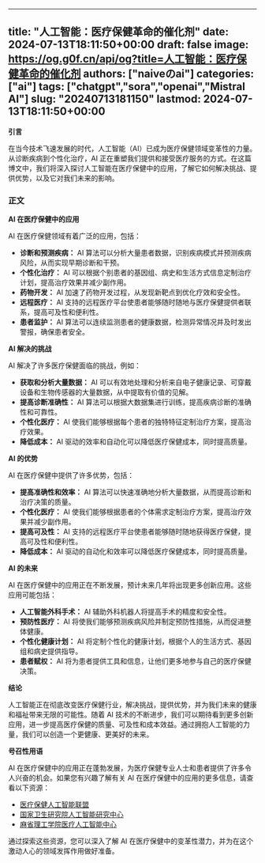 
---
title: "人工智能：医疗保健革命的催化剂"
date: 2024-07-13T18:11:50+00:00
draft: false
image: https://og.g0f.cn/api/og?title=人工智能：医疗保健革命的催化剂
authors: ["naiveのai"]
categories: ["ai"]
tags: ["chatgpt","sora","openai","Mistral AI"]
slug: "20240713181150"
lastmod: 2024-07-13T18:11:50+00:00
---
**引言**

在当今技术飞速发展的时代，人工智能（AI）已成为医疗保健领域变革性的力量。从诊断疾病到个性化治疗，AI 正在重塑我们提供和接受医疗服务的方式。在这篇博文中，我们将深入探讨人工智能在医疗保健中的应用，了解它如何解决挑战、提供优势，以及它对我们未来的影响。

### 正文

**AI 在医疗保健中的应用**

AI 在医疗保健领域有着广泛的应用，包括：

- **诊断和预测疾病：** AI 算法可以分析大量患者数据，识别疾病模式并预测疾病风险，从而实现早期诊断和干预。
- **个性化治疗：** AI 可以根据个别患者的基因组、病史和生活方式信息定制治疗计划，提高治疗效果并减少副作用。
- **药物开发：** AI 加速了药物开发过程，从发现新靶点到优化疗效和安全性。
- **远程医疗：** AI 支持的远程医疗平台使患者能够随时随地与医疗保健提供者联系，提高可及性和便利性。
- **患者监护：** AI 算法可以连续监测患者的健康数据，检测异常情况并及时发出警报，确保患者安全。

**AI 解决的挑战**

AI 解决了许多医疗保健面临的挑战，例如：

- **获取和分析大量数据：** AI 可以有效地处理和分析来自电子健康记录、可穿戴设备和生物传感器的大量数据，从中提取有价值的见解。
- **提高诊断准确性：** AI 算法可以根据大数据集进行训练，提高疾病诊断的准确性和可靠性。
- **个性化医疗：** AI 使我们能够根据每个患者的独特特征定制治疗方案，提高治疗效果。
- **降低成本：** AI 驱动的效率和自动化可以降低医疗保健成本，同时提高质量。

**AI 的优势**

AI 在医疗保健中提供了许多优势，包括：

- **提高准确性和效率：** AI 算法可以快速准确地分析大量数据，从而提高诊断和治疗决策的质量。
- **个性化医疗：** AI 使我们能够根据患者的个体需求定制治疗方案，提高治疗效果并减少副作用。
- **提高可及性：** AI 支持的远程医疗平台使患者能够随时随地获得医疗保健，提高可及性和便利性。
- **降低成本：** AI 驱动的自动化和效率可以降低医疗保健成本，同时提高质量。

**AI 的未来**

AI 在医疗保健中的应用正在不断发展，预计未来几年将出现更多创新应用。这些应用可能包括：

- **人工智能外科手术：** AI 辅助外科机器人将提高手术的精度和安全性。
- **预防性医疗：** AI 将使我们能够预测疾病风险并制定预防性措施，从而促进整体健康。
- **个性化健康计划：** AI 将定制个性化的健康计划，根据个人的生活方式、基因组和病史提供指导。
- **患者赋权：** AI 将为患者提供工具和信息，让他们更多地参与自己的医疗保健决策。

**结论**

人工智能正在彻底改变医疗保健行业，解决挑战，提供优势，并为我们未来的健康和福祉带来无限的可能性。随着 AI 技术的不断进步，我们可以期待看到更多创新应用，进一步提高医疗保健的质量、可及性和成本效益。通过拥抱人工智能的力量，我们可以创造一个更健康、更美好的未来。

**号召性用语**

AI 在医疗保健中的应用正在蓬勃发展，为医疗保健专业人士和患者提供了许多令人兴奋的机会。如果您有兴趣了解有关 AI 在医疗保健中的应用的更多信息，请查看以下资源：

- [医疗保健人工智能联盟](https://www.aihealthcare.org/)
- [国家卫生研究院人工智能研究中心](https://ai.nih.gov/)
- [麻省理工学院医疗人工智能中心](https://mit-healthcare.mit.edu/)

通过探索这些资源，您可以深入了解 AI 在医疗保健中的变革性潜力，并为在这个激动人心的领域发挥作用做好准备。
